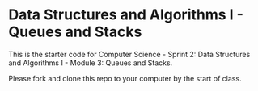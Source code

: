 # Data Structures and Algorithms I - Queues and Stacks


This is the starter code for Computer Science - Sprint 2: Data Structures and Algorithms I - Module 3: Queues and Stacks.

Please fork and clone this repo to your computer by the start of class.

